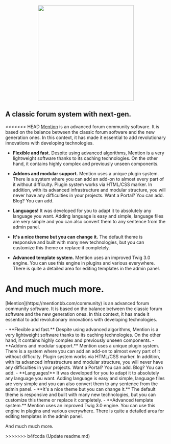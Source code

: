 <p align="center">
    <img width="300px" src="https://github.com/par274/mentionbb/blob/master/public/images/logo.svg" />
</p>

## A classic forum system with next-gen.
<<<<<<< HEAD
[Mention](https://mentionbb.com/community) is an advanced forum community software. It is based on the balance between the classic forum software and the new generation ones. In this context, it has made it essential to add revolutionary innovations with developing technologies.
- **Flexible and fast.** Despite using advanced algorithms, Mention is a very lightweight software thanks to its caching technologies. On the other hand, it contains highly complex and previously unseen components.

- **Addons and modular support.** Mention uses a unique plugin system. There is a system where you can add an add-on to almost every part of it without difficulty. Plugin system works via HTML/CSS marker. In addition, with its advanced infrastructure and modular structure, you will never have any difficulties in your projects. Want a Portal? You can add. Blog? You can add.

- **Languages!** It was developed for you to adapt it to absolutely any language you want. Adding language is easy and simple, language files are very simple and you can also convert them to any sentence from the admin panel.

- **It's a nice theme but you can change it.** The default theme is responsive and built with many new technologies, but you can customize this theme or replace it completely.

- **Advanced template system.** Mention uses an improved Twig 3.0 engine. You can use this engine in plugins and various everywhere. There is quite a detailed area for editing templates in the admin panel.

And much much more.
=======
<p>
    [Mention](https://mentionbb.com/community) is an advanced forum community software. It is based on the balance between the classic forum software and the new generation ones. In this context, it has made it essential to add revolutionary innovations with developing technologies.
</p>
<p>
    - **Flexible and fast.** Despite using advanced algorithms, Mention is a very lightweight software thanks to its caching technologies. On the other hand, it contains highly complex and previously unseen components.
    - **Addons and modular support.** Mention uses a unique plugin system. There is a system where you can add an add-on to almost every part of it without difficulty. Plugin system works via HTML/CSS marker. In addition, with its advanced infrastructure and modular structure, you will never have any difficulties in your projects. Want a Portal? You can add. Blog? You can add.
    - **Languages!** It was developed for you to adapt it to absolutely any language you want. Adding language is easy and simple, language files are very simple and you can also convert them to any sentence from the admin panel.
    - **It's a nice theme but you can change it.** The default theme is responsive and built with many new technologies, but you can customize this theme or replace it completely.
    - **Advanced template system.** Mention uses an improved Twig 3.0 engine. You can use this engine in plugins and various everywhere. There is quite a detailed area for editing templates in the admin panel.
</p>
<p>And much much more.</p>
>>>>>>> b4fccda (Update readme.md)
